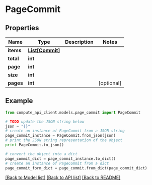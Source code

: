 # PageCommit


## Properties
Name | Type | Description | Notes
------------ | ------------- | ------------- | -------------
**items** | [**List[Commit]**](Commit.md) |  | 
**total** | **int** |  | 
**page** | **int** |  | 
**size** | **int** |  | 
**pages** | **int** |  | [optional] 

## Example

```python
from compute_api_client.models.page_commit import PageCommit

# TODO update the JSON string below
json = "{}"
# create an instance of PageCommit from a JSON string
page_commit_instance = PageCommit.from_json(json)
# print the JSON string representation of the object
print PageCommit.to_json()

# convert the object into a dict
page_commit_dict = page_commit_instance.to_dict()
# create an instance of PageCommit from a dict
page_commit_form_dict = page_commit.from_dict(page_commit_dict)
```
[[Back to Model list]](../README.md#documentation-for-models) [[Back to API list]](../README.md#documentation-for-api-endpoints) [[Back to README]](../README.md)


